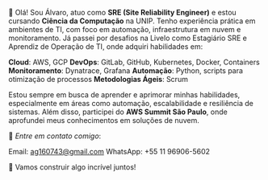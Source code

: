  👋 Olá! Sou Álvaro, atuo como **SRE (Site Reliability Engineer)** e estou cursando **Ciência da Computação** na UNIP. Tenho experiência prática em ambientes de TI, com foco em automação, infraestrutura em nuvem e monitoramento. Já passei por desafios na Livelo como Estagiário SRE e Aprendiz de Operação de TI, onde adquiri habilidades em:

**Cloud**: AWS, GCP
**DevOps**: GitLab, GitHub, Kubernetes, Docker, Containers
**Monitoramento**: Dynatrace, Grafana
**Automação**: Python, scripts para otimização de processos
**Metodologias Ágeis**: Scrum

Estou sempre em busca de aprender e aprimorar minhas habilidades, especialmente em áreas como automação, escalabilidade e resiliência de sistemas. Além disso, participei do **AWS Summit São Paulo**, onde aprofundei meus conhecimentos em soluções de nuvem.

💬 *Entre em contato comigo*:

Email: ag160743@gmail.com
WhatsApp: +55 11 96906-5602

 🚀 Vamos construir algo incrível juntos!
